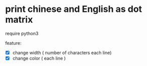 
# print chinese and English as dot matrix

require python3

feature:

- [x] change width ( number of characters each line)
- [x] change color ( each line )